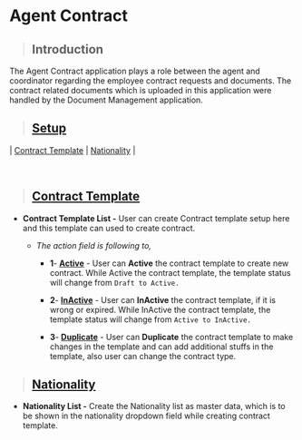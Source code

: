 # **Agent Contract**

> ## **Introduction**

The Agent Contract application plays a role between the agent and coordinator regarding the employee contract requests and documents. The contract related documents which is uploaded in this application were handled by the Document Management application.

> ## **[Setup](#agent-contract)**

| [Contract Template](#contract-template) | [Nationality](#nationality) |

<br>

> ## **[Contract Template](#setup)**

  - **Contract Template List -** User can create Contract template setup here and this template can used to create contract.
  
    - _The action field is following to,_

      - **1**- **[Active](#active)** - User can **Active** the contract template to create new contract. While Active the contract template, the template status will change from `Draft to Active.`

      - **2**- **[InActive](#inactive)** - User can **InActive** the contract template, if it is wrong or expired. While InActive the contract template, the template status will change from `Active to InActive.`

      - **3**- **[Duplicate](#duplicate)** - User can **Duplicate** the contract template to make changes in the template and can add additional stuffs in the template, also user can change the contract type.

> ## **[Nationality](#contract-template)**

  - **Nationality List -** Create the Nationality list as master data, which is to be shown in the nationality dropdown field while creating contract template.